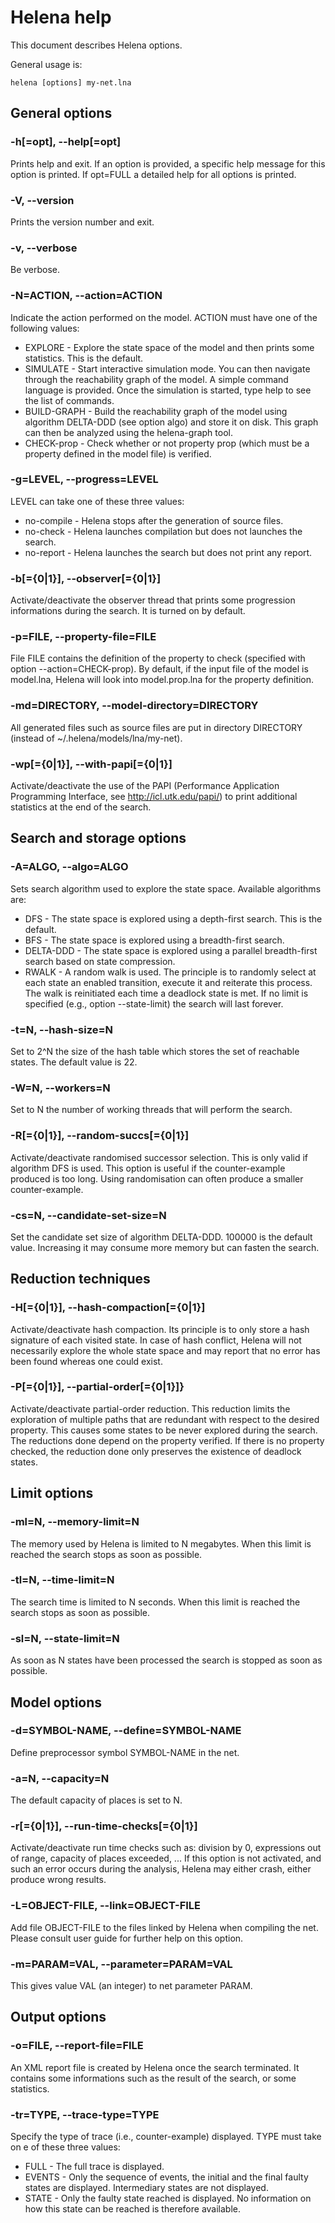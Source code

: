 # Helena help

This document describes Helena options.

General usage is:
```
helena [options] my-net.lna
```

## General options

### -h[=opt], --help[=opt]

Prints help and exit.  If an option is provided, a specific help
message for this option is printed.  If opt=FULL a detailed help for
all options is printed.

### -V, --version

Prints the version number and exit.

### -v, --verbose

Be verbose.

### -N=ACTION, --action=ACTION

Indicate the action performed on the model.  ACTION must have one of
the following values:
* EXPLORE - Explore the state space of the model and then prints some
   statistics.  This is the default.
* SIMULATE - Start interactive simulation mode.  You can then navigate
   through the reachability graph of the model. A simple command
   language is provided.  Once the simulation is started, type help to
   see the list of commands.
* BUILD-GRAPH - Build the reachability graph of the model using
   algorithm DELTA-DDD (see option algo) and store it on disk.  This
   graph can then be analyzed using the helena-graph tool.
* CHECK-prop - Check whether or not property prop (which must be a
   property defined in the model file) is verified.

### -g=LEVEL, --progress=LEVEL

LEVEL can take one of these three values:
* no-compile - Helena stops after the generation of source files.
* no-check - Helena launches compilation but does not launches the
  search.
* no-report - Helena launches the search but does not print any
  report.

### -b[={0|1}], --observer[={0|1}]

Activate/deactivate the observer thread that prints some progression
informations during the search.  It is turned on by default.

### -p=FILE, --property-file=FILE

File FILE contains the definition of the property to check (specified
with option --action=CHECK-prop).  By default, if the input file of
the model is model.lna, Helena will look into model.prop.lna for the
property definition.

### -md=DIRECTORY, --model-directory=DIRECTORY

All generated files such as source files are put in directory
DIRECTORY (instead of ~/.helena/models/lna/my-net).

### -wp[={0|1}], --with-papi[={0|1}]

Activate/deactivate the use of the PAPI (Performance Application
Programming Interface, see http://icl.utk.edu/papi/) to print
additional statistics at the end of the search.

## Search and storage options

### -A=ALGO, --algo=ALGO

Sets search algorithm used to explore the state space.  Available
algorithms are:

* DFS - The state space is explored using a depth-first search.  This
   is the default.
* BFS - The state space is explored using a breadth-first search.
* DELTA-DDD - The state space is explored using a parallel
   breadth-first search based on state compression.
* RWALK - A random walk is used.  The principle is to randomly select
   at each state an enabled transition, execute it and reiterate this
   process.  The walk is reinitiated each time a deadlock state is
   met.  If no limit is specified (e.g., option --state-limit) the
   search will last forever.

### -t=N, --hash-size=N

Set to 2^N the size of the hash table which stores the set of
reachable states.  The default value is 22.  

### -W=N, --workers=N

Set to N the number of working threads that will perform the
search.

### -R[={0|1}], --random-succs[={0|1}]

Activate/deactivate randomised successor selection.  This is only
valid if algorithm DFS is used.  This option is useful if the
counter-example produced is too long.  Using randomisation can often
produce a smaller counter-example.

### -cs=N, --candidate-set-size=N

Set the candidate set size of algorithm DELTA-DDD.  100000 is the
default value.  Increasing it may consume more memory but can fasten
the search.

## Reduction techniques

### -H[={0|1}], --hash-compaction[={0|1}]

Activate/deactivate hash compaction.  Its principle is to only store a
hash signature of each visited state.  In case of hash conflict,
Helena will not necessarily explore the whole state space and may
report that no error has been found whereas one could exist.

### -P[={0|1}], --partial-order[={0|1}]}

Activate/deactivate partial-order reduction.  This reduction limits
the exploration of multiple paths that are redundant with respect to
the desired property.  This causes some states to be never explored
during the search.  The reductions done depend on the property
verified.  If there is no property checked, the reduction done only
preserves the existence of deadlock states.

## Limit options

### -ml=N, --memory-limit=N

The memory used by Helena is limited to N megabytes.  When this limit
is reached the search stops as soon as possible.

### -tl=N, --time-limit=N

The search time is limited to N seconds.  When this limit is reached
the search stops as soon as possible.

### -sl=N, --state-limit=N

As soon as N states have been processed the search is stopped as soon
as possible.

## Model options

### -d=SYMBOL-NAME, --define=SYMBOL-NAME

Define preprocessor symbol SYMBOL-NAME in the net.

### -a=N, --capacity=N

The default capacity of places is set to N.

### -r[={0|1}], --run-time-checks[={0|1}]

Activate/deactivate run time checks such as: division by 0,
expressions out of range, capacity of places exceeded, ...  If this
option is not activated, and such an error occurs during the analysis,
Helena may either crash, either produce wrong results.

### -L=OBJECT-FILE, --link=OBJECT-FILE

Add file OBJECT-FILE to the files linked by Helena when compiling the
net.  Please consult user guide for further help on this option.

### -m=PARAM=VAL, --parameter=PARAM=VAL

This gives value VAL (an integer) to net parameter PARAM.

## Output options

### -o=FILE, --report-file=FILE

An XML report file is created by Helena once the search terminated.
It contains some informations such as the result of the search, or
some statistics.

### -tr=TYPE, --trace-type=TYPE

Specify the type of trace (i.e., counter-example) displayed.  TYPE
must take on e of these three values:
* FULL - The full trace is displayed.
* EVENTS - Only the sequence of events, the initial and the final
   faulty states are displayed.  Intermediary states are not
   displayed.
* STATE - Only the faulty state reached is displayed.  No information
   on how this state can be reached is therefore available.
